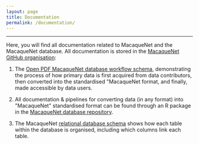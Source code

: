 ```yaml
---
layout: page
title: Documentation
permalink: /documentation/
---
```

***
Here, you will find all documentation related to MacaqueNet and the MacaqueNet database. All documentation is stored in the <a href="https://github.com/MacaqueNet">MacaqueNet GitHub organisation</a>:

1. The <a href="https://github.com/MacaqueNet/database/blob/main/MacaqueNet%20workflow%20scheme.pdf" target="_blank" title="Read PDF">Open PDF MacaqueNet database workflow schema</a>, demonstrating the process of how primary data is first acquired from data contributors, then converted into the standardised "MacaqueNet format, and finally, made accessible by data users.

2. All documentation & pipelines for converting data (in any format) into "MacaqueNet" standardised format can be found through an R package in the <a href="https://github.com/MacaqueNet/database">MacaqueNet database repository</a>.

3. The MacaqueNet <a href="https://github.com/MacaqueNet/MacaqueNet.github.io/blob/main/assets/pdfs/relational%20database%20scheme.pdf">relational database schema</a> shows how each table within the database is organised, including which columns link each table.